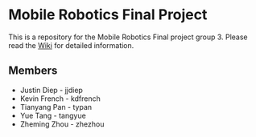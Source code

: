 # Mobile Robotics Final Project
This is a repository for the Mobile Robotics Final project group 3.
Please read the [Wiki](https://github.com/fnivek/mobile_robotics_final/wiki) for detailed information. 


## Members
* Justin Diep - jjdiep
* Kevin French - kdfrench
* Tianyang Pan - typan
* Yue Tang - tangyue
* Zheming Zhou - zhezhou

